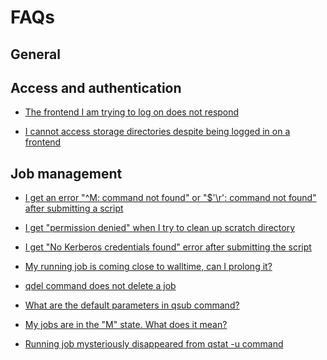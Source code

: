 # FAQs

## General

## Access and authentication

- [The frontend I am trying to log on does not respond](/troubleshooting/faqs/faqs-content/frontend-does-not-respond)

- [I cannot access storage directories despite being logged in on a frontend](/troubleshooting/faqs/faqs-content/no-access-to-storages)

## Job management

- [I get an error "^M: command not found" or "$'\r': command not found" after submitting a script](/troubleshooting/faqs/faqs-content/os-dependent-endlines)

- [I get "permission denied" when I try to clean up scratch directory](/troubleshooting/faqs/faqs-content/clean-scratch-perm-denied)

- [I get "No Kerberos credentials found" error after submitting the script](/troubleshooting/faqs/faqs-content/no-kerb-credenials)

- [My running job is coming close to walltime, can I prolong it?](/troubleshooting/faqs/faqs-content/prolong-walltime)

- [qdel command does not delete a job](/troubleshooting/faqs/faqs-content/force-qdel)

- [What are the default parameters in qsub command?](/troubleshooting/faqs/faqs-content/qsub-default-parameters)

- [My jobs are in the "M" state. What does it mean?](/troubleshooting/faqs/faqs-content/moved-state-jobs)

- [Running job mysteriously disappeared from qstat -u command](/troubleshooting/faqs/faqs-content/qstat-moved-jobs)

<!--
## Moving data

- [](/troubleshooting/faqs/faqs-content/)
- [](/troubleshooting/faqs/faqs-content/)
- [](/troubleshooting/faqs/faqs-content/)

## Common application failures

- [](/troubleshooting/faqs/faqs-content/)
- [](/troubleshooting/faqs/faqs-content/)
- [](/troubleshooting/faqs/faqs-content/)
-->

